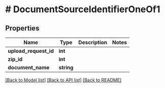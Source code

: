 # # DocumentSourceIdentifierOneOf1

## Properties

Name | Type | Description | Notes
------------ | ------------- | ------------- | -------------
**upload_request_id** | **int** |  |
**zip_id** | **int** |  |
**document_name** | **string** |  |

[[Back to Model list]](../../README.md#models) [[Back to API list]](../../README.md#endpoints) [[Back to README]](../../README.md)
